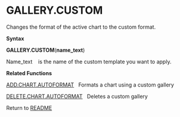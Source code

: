# GALLERY.CUSTOM

Changes the format of the active chart to the custom format.

**Syntax**

**GALLERY.CUSTOM**(**name\_text**)

Name\_text&nbsp;&nbsp;&nbsp;&nbsp;is the name of the custom template you
want to apply.

**Related Functions**

[ADD.CHART.AUTOFORMAT](ADD.CHART.AUTOFORMAT.md)&nbsp;&nbsp;&nbsp;Formats a chart using a custom
gallery

[DELETE.CHART.AUTOFORMAT](DELETE.CHART.AUTOFORMAT.md)&nbsp;&nbsp;&nbsp;Deletes a custom gallery



Return to [README](README.md)

